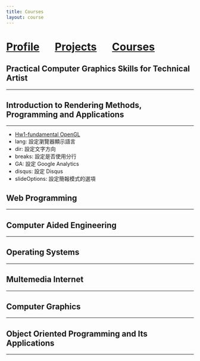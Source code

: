 ```yaml
---
title: Courses
layout: course
---
```



# [Profile](./another-page.html) &ensp;&ensp; [Projects](./another-page.html)  &ensp;&ensp; [Courses](./courses)


## Practical Computer Graphics Skills for Technical Artist
***

## Introduction to Rendering Methods, Programming and Applications
***
- [Hw1-fundamental OpenGL](./rendering-hw1)
- lang: 設定瀏覽器顯示語言
- dir: 設定文字方向
- breaks: 設定是否使用分行
- GA: 設定 Google Analytics
- disqus: 設定 Disqus
- slideOptions: 設定簡報模式的選項
## Web Programming
***
## Computer Aided Engineering 
***
## Operating Systems
***
## Multemedia Internet
***
## Computer Graphics
***
## Object Oriented Programming and Its Applications
***
